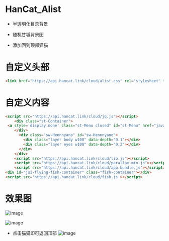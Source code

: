 # HanCat_Alist  

* 半透明化目录背景  

* 随机甘城背景图  

* 添加回到顶部猫猫  

# 自定义头部  
```html
<link href="https://api.hancat.link/cloud/alist.css" rel="stylesheet" type="text/css">  
```

# 自定义内容  
```html
<script src="https://api.hancat.link/cloud/jq.js"></script>
	<div class="st-Container">
 <a style='display:none' class="st-Menu closed" id="st-Menu" href="javascript:void(0);"></a>
    </div>
      <div class="sw-Hennnyano" id="sw-Hennnyano">
        <div class="layer body w100" data-depth="0.1"></div>
        <div class="layer eyes w100" data-depth="0.2"></div>
      </div>
    </div>
    <script src="https://api.hancat.link/cloud/lib.js"></script>
    <script src="https://api.hancat.link/cloud/parallax.min.js"></script>
    <script src="https://api.hancat.link/cloud/app.bundle.js"></script>
<div id="jsi-flying-fish-container" class="fish-container"></div>
<script src='https://api.hancat.link/cloud/fish.js'></script>
```

# 效果图  
![image](https://user-images.githubusercontent.com/109069769/235429828-fefd6ace-325f-4f75-9493-fca157c1f24e.png)  

![image](https://user-images.githubusercontent.com/109069769/235429920-209e30c2-7273-454b-8fc2-2bc16c9ce458.png)  
* 点击猫猫即可返回顶部
![image](https://user-images.githubusercontent.com/109069769/235430043-e4d3e5cd-0c98-4933-9030-8611441789bb.png)
